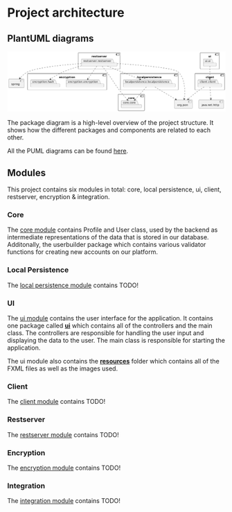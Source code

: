 # Project architecture

## PlantUML diagrams

![Package Diagram](..\project-architecture\PUML-diagrams\PackageDiagram.png)

The package diagram is a high-level overview of the project structure. It shows how the different packages and components are related to each other.

All the PUML diagrams can be found [here](PUML-diagrams).

## Modules

This project contains six modules in total: core, local persistence, ui, client, restserver, encryption & integration.

<!-- How the architecture works. Why and how we implemented it this way-->

### Core

The [core module](../../passwordManager/core/) contains Profile and User class, used by the backend as intermediate representations of the data that is stored in our database. Additonally, the userbuilder package which contains various validator functions for creating new accounts on our platform.

### Local Persistence

The [local persistence module](../../passwordManager/localpersistence/) contains TODO!

<!--local persistence contains blabla packages and these packages includes blabla classes that do this and that. -->

### UI

The [ui module](../../passwordManager/ui/) contains the user interface for the application. It contains one package called [**ui**](../../passwordManager/ui/src/main/java/ui/) which contains all of the controllers and the main class. The controllers are responsible for handling the user input and displaying the data to the user. The main class is responsible for starting the application.

The ui module also contains the [**resources**](../../passwordManager/ui/src/main/resources/) folder which contains all of the FXML files as well as the images used.

<!--
- `ui` - contains all the controllers for the different views in the application.
  - `PasswordManagerApp.java` - the main class that runs the application.

  - `PasswordManagerController.java` - the main controller for the application, that acts like a superclass for all other controllers.
  - `LoginPageController.java` - The controller for the login page.
  - `RegisterPageController.java` - The controller for the register page.
  - `PasswordPageController.java` - The controller for the main page.
-->

<!--
The ui module also contains the following resources:

- `images` - contains all images used in the application.

- `ui` - contains all FXML files for the different views in the application.
  - `login.fxml` - the FXML file for the login page.

  - `register.fxml` - the FXML file for the register page.
  - `passwords.fxml` - the FXML file for the main page.
-->

<!--The user interface is created with JavaFX and FXML. All FXML files are connected to a controller blablabla. The FXML directory is located here. -->

### Client

The [client module](../../passwordManager/client/) contains TODO!

<!--client contains blabla packages and these packages includes blabla that do this and that. -->

### Restserver

The [restserver module](../../passwordManager/restserver/) contains TODO!

<!--restserver contains blabla packages and these packages includes blabla that do this and that. -->

### Encryption

The [encryption module](../../passwordManager/encryption/) contains TODO!

<!-- encryption contains blabla packages and these packages includes blabla that do this and that. -->

### Integration

The [integration module](../../passwordManager/integration/) contains TODO!